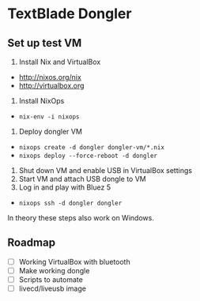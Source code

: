 TextBlade Dongler
===

Set up test VM
---
1. Install Nix and VirtualBox
  * http://nixos.org/nix
  * http://virtualbox.org
1. Install NixOps
  * `nix-env -i nixops`
1. Deploy dongler VM
  * `nixops create -d dongler dongler-vm/*.nix`
  * `nixops deploy --force-reboot -d dongler`
1. Shut down VM and enable USB in VirtualBox settings
1. Start VM and attach USB dongle to VM
1. Log in and play with Bluez 5
  * `nixops ssh -d dongler dongler`

In theory these steps also work on Windows.


Roadmap
---
* [ ] Working VirtualBox with bluetooth
* [ ] Make working dongle
* [ ] Scripts to automate
* [ ] livecd/liveusb image
